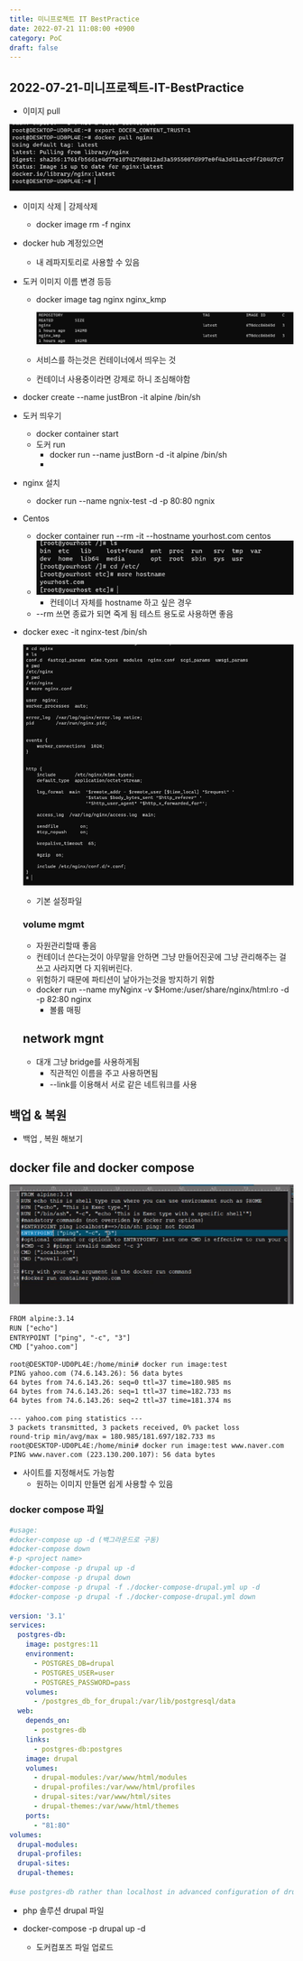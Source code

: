 ```yaml
---
title: 미니프로젝트 IT BestPractice
date: 2022-07-21 11:08:00 +0900
category: PoC
draft: false
---
```




## 2022-07-21-미니프로젝트-IT-BestPractice

- 이미지 pull

![image-20220721112648880](../../assets/img/post/2022-07-21-미니프로젝트-IT-BestPractice/image-20220721112648880.png)

- 이미지 삭제 |  강제삭제
  - docker image rm -f nginx

- docker hub 계정있으면 
  - 내 레파지토리로 사용할 수 있음

- 도커 이미지 이름 변경 등등

  - docker image tag nginx nginx_kmp

    ![image-20220721113117658](../../assets/img/post/2022-07-21-미니프로젝트-IT-BestPractice/image-20220721113117658.png)

  - 서비스를 하는것은 컨테이너에서 띄우는 것

  - 컨테이너 사용중이라면 강제로 하니 조심해야함

- docker create --name justBron -it alpine /bin/sh

- 도커 띄우기
  - docker container start 
  - 도커 run
    - docker run --name justBorn -d -it alpine /bin/sh
    - 

- nginx 설치
  - docker run --name ngnix-test -d -p 80:80 ngnix

- Centos

  - docker container run --rm -it --hostname yourhost.com centos
  - ![image-20220721114821485](../../assets/img/post/2022-07-21-미니프로젝트-IT-BestPractice/image-20220721114821485.png)
    - 컨테이너 자체를 hostname 하고 싶은 경우 
  - --rm 쓰면 종료가 되면 죽게 됨 테스트 용도로 사용하면 좋음

- docker exec -it nginx-test /bin/sh

  ![image-20220721115208275](../../assets/img/post/2022-07-21-미니프로젝트-IT-BestPractice/image-20220721115208275.png)

  - 기본 설정파일

  ### volume mgmt

  - 자원관리할때 좋음
  - 컨테이너 쓴다는것이 아무말을 안하면 그냥 만들어진곳에 그냥 관리해주는 걸 쓰고 사라지면 다 지워버린다.
  - 위험하기 때문에 파티션이 날아가는것을 방지하기 위함
  - docker run --name myNginx -v $Home:/user/share/nginx/html:ro -d -p 82:80 nginx
    - 볼륨 매핑

  ## network mgnt

  - 대개 그냥  bridge를 사용하게됨
    - 직관적인 이름을 주고 사용하면됨
    - --link를 이용해서 서로 같은 네트워크를 사용

## 백업 & 복원 

- 백업 , 복원 해보기

## docker file and docker compose 

![image-20220721133803617](../../assets/img/post/2022-07-21-미니프로젝트-IT-BestPractice/image-20220721133803617.png)

```y
FROM alpine:3.14
RUN ["echo"]
ENTRYPOINT ["ping", "-c", "3"]
CMD ["yahoo.com"]
```

```
root@DESKTOP-UD0PL4E:/home/mini# docker run image:test
PING yahoo.com (74.6.143.26): 56 data bytes
64 bytes from 74.6.143.26: seq=0 ttl=37 time=180.985 ms
64 bytes from 74.6.143.26: seq=1 ttl=37 time=182.733 ms
64 bytes from 74.6.143.26: seq=2 ttl=37 time=181.374 ms

--- yahoo.com ping statistics ---
3 packets transmitted, 3 packets received, 0% packet loss
round-trip min/avg/max = 180.985/181.697/182.733 ms
root@DESKTOP-UD0PL4E:/home/mini# docker run image:test www.naver.com
PING www.naver.com (223.130.200.107): 56 data bytes
```

- 사이트를 지정해서도 가능함
  - 원하는 이미지 만들면 쉽게 사용할 수 있음

### docker compose 파일

```yaml
#usage:
#docker-compose up -d (백그라운드로 구동)
#docker-compose down
#-p <project name>
#docker-compose -p drupal up -d
#docker-compose -p drupal down
#docker-compose -p drupal -f ./docker-compose-drupal.yml up -d
#docker-compose -p drupal -f ./docker-compose-drupal.yml down

version: '3.1'
services:
  postgres-db:
    image: postgres:11
    environment:
      - POSTGRES_DB=drupal
      - POSTGRES_USER=user
      - POSTGRES_PASSWORD=pass
    volumes:
      - /postgres_db_for_drupal:/var/lib/postgresql/data
  web:
    depends_on:
      - postgres-db
    links:
      - postgres-db:postgres
    image: drupal
    volumes:
      - drupal-modules:/var/www/html/modules
      - drupal-profiles:/var/www/html/profiles
      - drupal-sites:/var/www/html/sites
      - drupal-themes:/var/www/html/themes
    ports:
      - "81:80"
volumes:
  drupal-modules:
  drupal-profiles:
  drupal-sites:
  drupal-themes:
  
#use postgres-db rather than localhost in advanced configuration of drupal web page
```

- php 솔루션 drupal 파일

- docker-compose -p drupal up -d
  - 도커컴포즈 파일 업로드